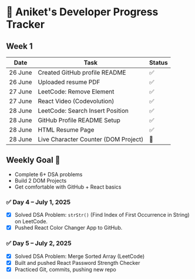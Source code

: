 # 📅 Aniket's Developer Progress Tracker

## Week 1

| Date       | Task                                     | Status |
|------------|------------------------------------------|--------|
| 26 June    | Created GitHub profile README            | ✅     |
| 26 June    | Uploaded resume PDF                      | ✅     |
| 27 June    | LeetCode: Remove Element                 | ✅     |
| 27 June    | React Video (Codevolution)               | ✅     |
| 28 June    | LeetCode: Search Insert Position         | ✅     |
| 28 June    | GitHub Profile README Setup              | ✅     |
| 28 June    | HTML Resume Page                         | ✅     |
| 28 June    | Live Character Counter (DOM Project)     | 🔄     |

## Weekly Goal 🎯
- Complete 6+ DSA problems
- Build 2 DOM Projects
- Get comfortable with GitHub + React basics
### ✅ Day 4 – July 1, 2025

- [x] Solved DSA Problem: `strStr()` (Find Index of First Occurrence in String) on LeetCode.
- [x] Pushed React Color Changer App to GitHub.
### ✅ Day 5 – July 2, 2025

- [x] Solved DSA Problem: Merge Sorted Array (LeetCode)
- [x] Built and pushed React Password Strength Checker
- [x] Practiced Git, commits, pushing new repo
